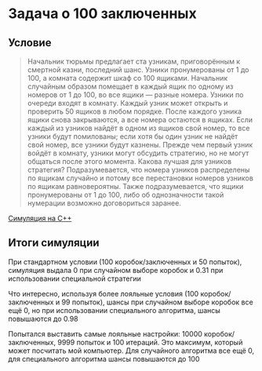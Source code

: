 # Задача о 100 заключенных

## Условие

>Начальник тюрьмы предлагает ста узникам, приговорённым к смертной казни, последний шанс. Узники пронумерованы от 1 до 100, а комната содержит шкаф со 100 ящиками. Начальник случайным образом помещает в каждый ящик по одному из номеров от 1 до 100, во все ящики — разные номера. Узники по очереди входят в комнату. Каждый узник может открыть и проверить 50 ящиков в любом порядке. После каждого узника ящики снова закрываются, а все номера остаются в ящиках. Если каждый из узников найдёт в одном из ящиков свой номер, то все узники будут помилованы; если хотя бы один узник не найдёт свой номер, все узники будут казнены. Прежде чем первый узник войдёт в комнату, узники могут обсудить стратегию, но не могут общаться после этого момента. Какова лучшая для узников стратегия?
Подразумевается, что номера узников распределены по ящикам случайно и потому все перестановки номеров узников по ящикам равновероятны. Также подразумевается, что ящики пронумерованы от 1 до 100, либо об однозначности такой нумерации возможно договориться заранее.

[Симуляция на C++](/main.cpp)

## Итоги симуляции

При стандартном условии (100 коробок/заключенных и 50 попыток), симуляция выдала 0 при случайном выборе коробок и 0.31 при использовании специальной стратегии

Что интересно, используя более лояльные условия (100 коробок/заключенных и 99 попыток), шансы при случайном выборе коробок все ещё 0, но при использовании специального алгоритма, шансы повышаются до 0.98

Попытался выставить самые лояльные настройки: 10000 коробок/заключенных, 9999 попыток и 100 итераций. Это максимум, который может посчитать мой компьютер. Для случайного алгоритма все ещё 0, для специального алгоритма шансы повышаются до 100